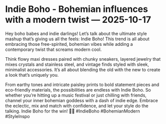 # Indie Boho - Bohemian influences with a modern twist — 2025-10-17

Hey boho babes and indie darlings! Let’s talk about the ultimate style mashup that’s giving us all the feels: Indie Boho! This trend is all about embracing those free-spirited, bohemian vibes while adding a contemporary twist that screams modern cool.

Think flowy maxi dresses paired with chunky sneakers, layered jewelry that mixes crystals and stainless steel, and vintage finds styled with sleek, minimalist accessories. It’s all about blending the old with the new to create a look that’s uniquely you.

From earthy tones and intricate paisley prints to bold statement pieces and eco-friendly materials, the possibilities are endless with Indie Boho. So whether you’re hitting up a music festival or just chilling with friends, channel your inner bohemian goddess with a dash of indie edge. Embrace the eclectic, mix and match with confidence, and let your style do the talking. Indie Boho for the win! 🌿✨ #IndieBoho #BohemianModern #StyleInspo